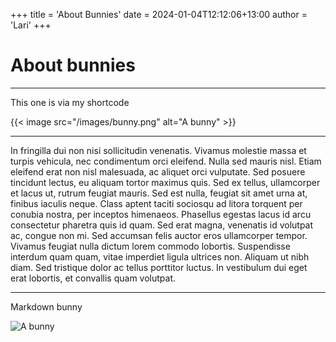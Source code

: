 +++
title = 'About Bunnies'
date = 2024-01-04T12:12:06+13:00
author = 'Lari'
+++

# About bunnies

---

This one is via my shortcode

{{< image src="/images/bunny.png" alt="A bunny" >}}

---

In fringilla dui non nisi sollicitudin venenatis. Vivamus molestie massa et turpis vehicula, nec condimentum orci
eleifend. Nulla sed mauris nisl. Etiam eleifend erat non nisl malesuada, ac aliquet orci vulputate. Sed posuere
tincidunt lectus, eu aliquam tortor maximus quis. Sed ex tellus, ullamcorper et lacus ut, rutrum feugiat mauris. Sed est
nulla, feugiat sit amet urna at, finibus iaculis neque. Class aptent taciti sociosqu ad litora torquent per conubia
nostra, per inceptos himenaeos. Phasellus egestas lacus id arcu consectetur pharetra quis id quam. Sed erat magna,
venenatis id volutpat ac, congue non mi. Sed accumsan felis auctor eros ullamcorper tempor. Vivamus feugiat nulla dictum
lorem commodo lobortis. Suspendisse interdum quam quam, vitae imperdiet ligula ultrices non. Aliquam ut nibh diam. Sed
tristique dolor ac tellus porttitor luctus. In vestibulum dui eget erat lobortis, et convallis quam volutpat. 

---

Markdown bunny

![A bunny](/images/bunny.png)